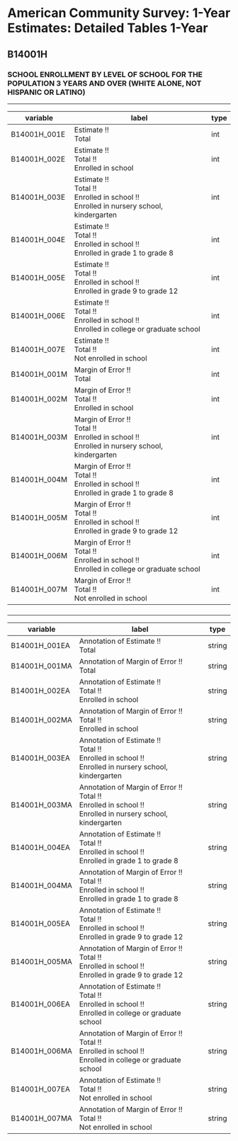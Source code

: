 # American Community Survey: 1-Year Estimates: Detailed Tables 1-Year

## B14001H

### SCHOOL ENROLLMENT BY LEVEL OF SCHOOL FOR THE POPULATION 3 YEARS AND OVER (WHITE ALONE, NOT HISPANIC OR LATINO)

___

| variable | label | type |
| ----- | ----- | ----- |
| B14001H_001E | Estimate !!<br>Total | int |
| B14001H_002E | Estimate !!<br>Total !!<br>Enrolled in school | int |
| B14001H_003E | Estimate !!<br>Total !!<br>Enrolled in school !!<br>Enrolled in nursery school, kindergarten | int |
| B14001H_004E | Estimate !!<br>Total !!<br>Enrolled in school !!<br>Enrolled in grade 1 to grade 8 | int |
| B14001H_005E | Estimate !!<br>Total !!<br>Enrolled in school !!<br>Enrolled in grade 9 to grade 12 | int |
| B14001H_006E | Estimate !!<br>Total !!<br>Enrolled in school !!<br>Enrolled in college or graduate school | int |
| B14001H_007E | Estimate !!<br>Total !!<br>Not enrolled in school | int |
| B14001H_001M | Margin of Error !!<br>Total | int |
| B14001H_002M | Margin of Error !!<br>Total !!<br>Enrolled in school | int |
| B14001H_003M | Margin of Error !!<br>Total !!<br>Enrolled in school !!<br>Enrolled in nursery school, kindergarten | int |
| B14001H_004M | Margin of Error !!<br>Total !!<br>Enrolled in school !!<br>Enrolled in grade 1 to grade 8 | int |
| B14001H_005M | Margin of Error !!<br>Total !!<br>Enrolled in school !!<br>Enrolled in grade 9 to grade 12 | int |
| B14001H_006M | Margin of Error !!<br>Total !!<br>Enrolled in school !!<br>Enrolled in college or graduate school | int |
| B14001H_007M | Margin of Error !!<br>Total !!<br>Not enrolled in school | int |
### 

___

| variable | label | type |
| ----- | ----- | ----- |
| B14001H_001EA | Annotation of Estimate !!<br>Total | string |
| B14001H_001MA | Annotation of Margin of Error !!<br>Total | string |
| B14001H_002EA | Annotation of Estimate !!<br>Total !!<br>Enrolled in school | string |
| B14001H_002MA | Annotation of Margin of Error !!<br>Total !!<br>Enrolled in school | string |
| B14001H_003EA | Annotation of Estimate !!<br>Total !!<br>Enrolled in school !!<br>Enrolled in nursery school, kindergarten | string |
| B14001H_003MA | Annotation of Margin of Error !!<br>Total !!<br>Enrolled in school !!<br>Enrolled in nursery school, kindergarten | string |
| B14001H_004EA | Annotation of Estimate !!<br>Total !!<br>Enrolled in school !!<br>Enrolled in grade 1 to grade 8 | string |
| B14001H_004MA | Annotation of Margin of Error !!<br>Total !!<br>Enrolled in school !!<br>Enrolled in grade 1 to grade 8 | string |
| B14001H_005EA | Annotation of Estimate !!<br>Total !!<br>Enrolled in school !!<br>Enrolled in grade 9 to grade 12 | string |
| B14001H_005MA | Annotation of Margin of Error !!<br>Total !!<br>Enrolled in school !!<br>Enrolled in grade 9 to grade 12 | string |
| B14001H_006EA | Annotation of Estimate !!<br>Total !!<br>Enrolled in school !!<br>Enrolled in college or graduate school | string |
| B14001H_006MA | Annotation of Margin of Error !!<br>Total !!<br>Enrolled in school !!<br>Enrolled in college or graduate school | string |
| B14001H_007EA | Annotation of Estimate !!<br>Total !!<br>Not enrolled in school | string |
| B14001H_007MA | Annotation of Margin of Error !!<br>Total !!<br>Not enrolled in school | string |

